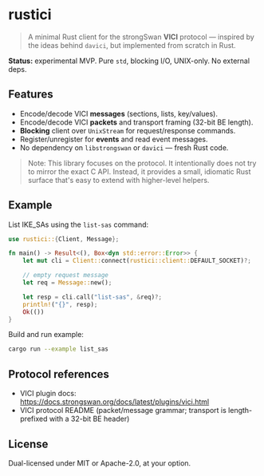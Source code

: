 # rustici

> A minimal Rust client for the strongSwan **VICI** protocol — inspired by the ideas behind `davici`, but implemented from scratch in Rust.

**Status:** experimental MVP. Pure `std`, blocking I/O, UNIX-only. No external deps.

## Features

- Encode/decode VICI **messages** (sections, lists, key/values).
- Encode/decode VICI **packets** and transport framing (32-bit BE length).
- **Blocking** client over `UnixStream` for request/response commands.
- Register/unregister for **events** and read event messages.
- No dependency on `libstrongswan` or `davici` — fresh Rust code.

> Note: This library focuses on the protocol. It intentionally does not try to mirror the exact C API. Instead, it provides a small, idiomatic Rust surface that's easy to extend with higher-level helpers.

## Example

List IKE_SAs using the `list-sas` command:

```rust
use rustici::{Client, Message};

fn main() -> Result<(), Box<dyn std::error::Error>> {
    let mut cli = Client::connect(rustici::client::DEFAULT_SOCKET)?;

    // empty request message
    let req = Message::new();

    let resp = cli.call("list-sas", &req)?;
    println!("{}", resp);
    Ok(())
}
```

Build and run example:

```bash
cargo run --example list_sas
```

## Protocol references

- VICI plugin docs: https://docs.strongswan.org/docs/latest/plugins/vici.html
- VICI protocol README (packet/message grammar; transport is length-prefixed with a 32-bit BE header)

## License

Dual-licensed under MIT or Apache-2.0, at your option.
